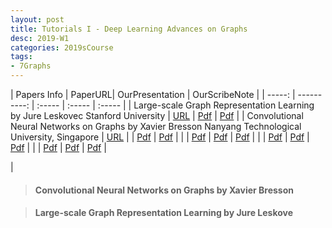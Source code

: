 ```yaml
---
layout: post
title: Tutorials I - Deep Learning Advances on Graphs 
desc: 2019-W1
categories: 2019sCourse
tags:
- 7Graphs
---
```





| Papers Info | PaperURL| OurPresentation | OurScribeNote |
| -----: | ----------: | :----- | :----- | :----- |
|  Large-scale Graph Representation Learning  by Jure Leskovec Stanford University  |  [URL](http://www.ipam.ucla.edu/abstract/?tid=14555&pcode=DLT2018) | [Pdf]() | [Pdf]() | 
| Convolutional Neural Networks on Graphs by Xavier Bresson Nanyang Technological University, Singapore   |  [URL](http://www.ipam.ucla.edu/abstract/?tid=14506&pcode=DLT2018) | | [Pdf]() | [Pdf]() | 
| | [Pdf]() | [Pdf]() | [Pdf]() | 
| | [Pdf]() | [Pdf]() | [Pdf]() | 
| | [Pdf]() | [Pdf]() | [Pdf]() | 

| 


> ####  Convolutional Neural Networks on Graphs by Xavier Bresson


> ####  Large-scale Graph Representation Learning  by Jure Leskove


